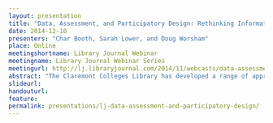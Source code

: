 ```yaml
---
layout: presentation
title: "Data, Assessment, and Participatory Design: Rethinking Information Literacy, Spaces, and Services in Two Academic Libraries"
date: 2014-12-10
presenters: "Char Booth, Sarah Lower, and Doug Worsham"
place: Online
meetingshortname: Library Journal Webinar
meetingname: Library Journal Webinar Series
meetingurl: http://lj.libraryjournal.com/2014/11/webcasts/data-assessment-and-participatory-design-rethinking-information-literacy-spaces-and-services-in-two-academic-libraries/
abstract: "The Claremont Colleges Library has developed a range of approaches to holistically evaluating information literacy (IL) learning and perceptions among students and faculty, as well as strategically identifying the best points of IL intervention across the complex curriculum of the seven Claremont Colleges. Char Booth and Sarah Lower consider approaches to applying teaching and learning-related data to improve pedagogy, enhance program effectiveness, and compellingly demonstrate the impact of librarian collaboration on student performance. UCLA Library’s Inquiry Labs leveraged library public service statistics, data from campus partners, and participatory design to develop new spaces and services. Doug Worsham suggests strategies and provide tips to encourage a culture of engagement and continual improvement."
slideurl:
handouturl:
feature: 
permalink: presentations/lj-data-assessment-and-participatory-design/
---
```

